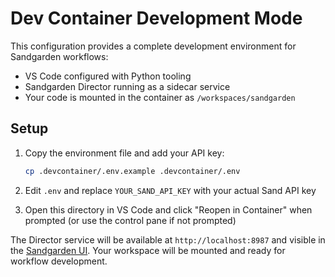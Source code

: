 # Dev Container Development Mode

This configuration provides a complete development environment for Sandgarden workflows:

- VS Code configured with Python tooling
- Sandgarden Director running as a sidecar service
- Your code is mounted in the container as `/workspaces/sandgarden`

## Setup

1. Copy the environment file and add your API key:
   ```bash
   cp .devcontainer/.env.example .devcontainer/.env
   ```

2. Edit `.env` and replace `YOUR_SAND_API_KEY` with your actual Sand API key

3. Open this directory in VS Code and click "Reopen in Container" when prompted (or use the control pane if not prompted)

The Director service will be available at `http://localhost:8987` and visible in the [Sandgarden UI](https://app.sandgarden.com). Your workspace will be mounted and ready for workflow development.
